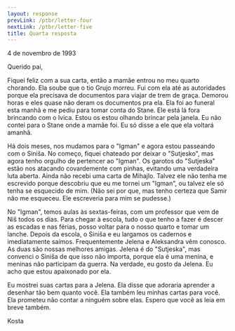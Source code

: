 ```yaml
---
layout: response
prevLink: /ptbr/letter-four
nextLink: /ptbr/letter-five
title: Quarta resposta
---
```


<div class="Response-date">4 de novembro de 1993</div>

Querido pai,

Fiquei feliz com a sua carta, então a mamãe entrou no meu quarto chorando. Ela soube que o tio Grujo morreu. Fui com ela até as autoridades porque ela precisava de documentos para viajar de trem de graça. Demorou horas e eles quase não deram os documentos pra ela. Ela foi ao funeral esta manhã e me pediu para tomar conta do Stane. Ele está lá fora brincando com o Ivica. Estou os estou olhando brincar pela janela. Eu não contei para o Stane onde a mamãe foi. Eu só disse a ele que ela voltará amanhã.

Há dois meses, nos mudamos para o "Igman" e agora estou passeando com o Siniša. No começo, fiquei chateado por deixar o "Sutjesko", mas agora tenho orgulho de pertencer ao "Igman". Os garotos do "Sutjeska" estão nos atacando covardemente com pinhas, evitando uma verdadeira luta aberta. Ainda não recebi uma carta de Mihajlo. Talvez ele não tenha me escrevido porque descobriu que eu me tornei um "Igman", ou talvez ele só tenha se esquecido de mim. (Não sei por que, mas tenho certeza que Samir não me esqueceu. Ele escreveria para mim se pudesse.)

No "Igman", temos aulas às sextas-feiras, com um professor que vem de Niš todos os dias. Para chegar à escola, tudo o que tenho a fazer é descer as escadas e nas férias, posso voltar para o nosso quarto e tomar um lanche. Depois da escola, o Siniša e eu largamos os cadernos e imediatamente saímos. Frequentemente Jelena e Aleksandra vêm conosco. As duas são nossas melhores amigas. Jelena é do "Sutjeska", mas convenci o Siniša de que isso não importa, porque ela é uma menina, e meninas não participam da guerra. Na verdade, eu gosto da Jelena. Eu acho que estou apaixonado por ela.

Eu mostrei suas cartas para a Jelena. Ela disse que adoraria aprender a desenhar tão bem quanto você. Ela também leu minhas cartas para você. Ela prometeu não contar a ninguém sobre elas. Espero que você as leia em breve também.

<div class="Response-signature">Kosta</div>
